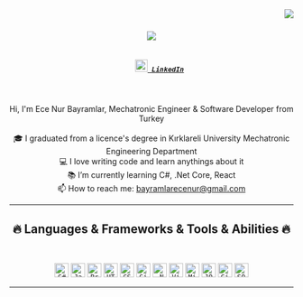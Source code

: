 <img align="right" src="https://visitor-badge.laobi.icu/badge?page_id=ecenurbayramlar.ecenurbayramlar">

<h1 align="center">
  <a href="https://git.io/typing-svg">
    <img src="https://readme-typing-svg.herokuapp.com/?lines=Hello,+There!+👋;This+is+Ece+Nur....;Nice+to+meet+you!&center=true&size=30">
  </a>
</h1>

<h5 align="center">
  <code>
    <a href="https://www.linkedin.com/in/ahmet-burak-%C3%B6zt%C3%BCrk-aa1981210" title="LinkedIn Profile"><img width="22" src="images/linkedin.svg"> LinkedIn</a></code>
</h5>
<br>
<p align="center">
  Hi, I'm Ece Nur Bayramlar, Mechatronic Engineer & Software Developer from Turkey
  <br>
  
  <br>
  🎓 I graduated from a licence's degree in Kırklareli University Mechatronic Engineering Department
  <br>
  💻 I love writing code and learn anythings about it
  <br>
  📚 I’m currently learning C#, .Net Core, React
  <br>
  📫 How to reach me: <a href="mailto: bayramlarecenur@gmail.com">bayramlarecenur@gmail.com</a>
</p>

<hr>
<h2 align="center">🔥 Languages & Frameworks & Tools & Abilities 🔥</h2>
<br>
<p align="center">
  <code><img title="C#" height="25" src="images/cSharp.svg"></code>
  <code><img title="Javascript" height="25" src="images/javascript.svg"></code>
  <code><img title="Problem Solving" height="25" src="images/problemSolving.png"></code>
  <code><img title="HTML5" height="25" src="images/html5.svg"></code>
  <code><img title="CSS" height="25" src="images/css.svg"></code>
  <code><img title="Git" height="25" src="images/git-original.svg"></code>
  <code><img title=".NetCore" height="25" src="images/dotnetcore.svg"></code>
  <code><img title="Visual Studio Code" height="25" src="images/vscode.png"></code>
  <code><img title="Microsoft Visual Studio" height="25" src="images/visualstudio.png"></code>
  <code><img title="JQuery" height="25" src="images/jquery-original.svg"></code>
  <code><img title="GitHub" height="25" src="images/github.svg"></code>
  <code><img title="SQL" height="25" src="images/sql.svg"></code>
 
</p>
<hr>
  

